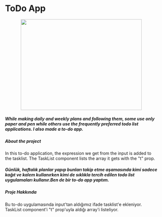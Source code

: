   # ToDo App
   
<p align="center">
  <img width="400" height="300" src="https://user-images.githubusercontent.com/33622890/161221665-f4966f25-9061-496a-93a9-b1dd093c2725.gif">
</p> 
 



##### While making daily and weekly plans and following them, some use only paper and pen while others use the frequently preferred todo list applications. I also made a to-do app.


##### About the project
In this to-do application, the expression we get from the input is added to the tasklist. The TaskList component lists the array it gets with the "t" prop.




##### Günlük, haftalık planlar yapıp bunları takip etme aşamasında kimi sadece kağıt ve kalem kullanırken kimi de sıklıkla tercih edilen todo list uygulamaları kullanır.Ben de bir to-do app yaptım.



##### Proje Hakkında
Bu to-do uygulamasında input'tan aldığımız ifade tasklist'e ekleniyor. TaskList component'i "t" prop'uyla aldığı array'i listeliyor.

